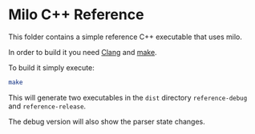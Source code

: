 # Milo C++ Reference

This folder contains a simple reference C++ executable that uses milo.

In order to build it you need [Clang] and [make].

To build it simply execute:

```bash
make
```

This will generate two executables in the `dist` directory `reference-debug` and `reference-release`.

The debug version will also show the parser state changes.

[Clang]: https://clang.llvm.org/
[make]: https://www.gnu.org/software/make/
